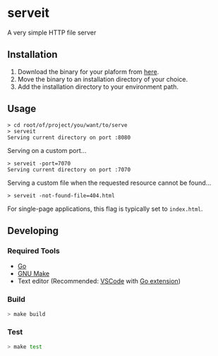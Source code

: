 # serveit
A very simple HTTP file server

## Installation

1. Download the binary for your plaform from [here](https://github.com/samherrmann/serveit/releases/).
2. Move the binary to an installation directory of your choice.
3. Add the installation directory to your environment path.

## Usage

```shell
> cd root/of/project/you/want/to/serve
> serveit
Serving current directory on port :8080
```

Serving on a custom port...
```shell
> serveit -port=7070
Serving current directory on port :7070
```

Serving a custom file when the requested resource cannot be found...
```shell
> serveit -not-found-file=404.html
```
For single-page applications, this flag is typically set to `index.html`.

## Developing

### Required Tools

* [Go](https://golang.org/)
* [GNU Make](https://www.gnu.org/software/make/)
* Text editor (Recommended: [VSCode](https://code.visualstudio.com/) with 
   [Go extension](https://marketplace.visualstudio.com/items?itemName=golang.Go))

### Build

```sh
> make build
```

### Test

```sh
> make test
```




